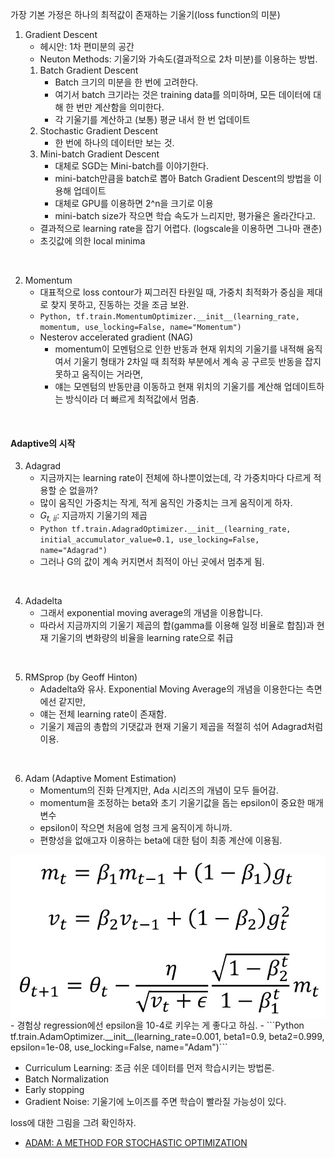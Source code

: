 가장 기본 가정은 하나의 최적값이 존재하는 기울기(loss function의 미분)

1. Gradient Descent
   - 헤시안: 1차 편미분의 공간
   - Neuton Methods: 기울기와 가속도(결과적으로 2차 미분)를 이용하는 방법.
   1. Batch Gradient Descent
      - Batch 크기의 미분을 한 번에 고려한다.
      - 여기서 batch 크기라는 것은 training data를 의미하며, 모든 데이터에 대해 한 번만 계산함을 의미한다.
      - 각 기울기를 계산하고 (보통) 평균 내서 한 번 업데이트
   2. Stochastic Gradient Descent
      - 한 번에 하나의 데이터만 보는 것.
   3. Mini-batch Gradient Descent
      - 대체로 SGD는 Mini-batch를 이야기한다.
      - mini-batch만큼을 batch로 뽑아 Batch Gradient Descent의 방법을 이용해 업데이트
      - 대체로 GPU를 이용하면 2^n을 크기로 이용
      - mini-batch size가 작으면 학습 속도가 느리지만, 평가율은 올라간다고.
   - 결과적으로 learning rate을 잡기 어렵다. (logscale을 이용하면 그나마 괜춘)
   - 초깃값에 의한 local minima

<br />

2. Momentum
   - 대표적으로 loss contour가 찌그러진 타원일 때, 가중치 최적화가 중심을 제대로 찾지 못하고, 진동하는 것을 조금 보완.
   - ```Python, tf.train.MomentumOptimizer.__init__(learning_rate, momentum, use_locking=False, name="Momentum")```
   - Nesterov accelerated gradient (NAG)
     - momentum이 모멘텀으로 인한 반동과 현재 위치의 기울기를 내적해 움직여서 기울기 형태가 2차일 때 최적화 부분에서 계속 공 구르듯 반동을 잡지 못하고 움직이는 거라면,
     - 얘는 모멘텀의 반동만큼 이동하고 현재 위치의 기울기를 계산해 업데이트하는 방식이라 더 빠르게 최적값에서 멈춤.

<br />

#### Adaptive의 시작

3. Adagrad
   - 지금까지는 learning rate이 전체에 하나뿐이었는데, 각 가중치마다 다르게 적용할 순 없을까?
   - 많이 움직인 가중치는 작게, 적게 움직인 가중치는 크게 움직이게 하자.
   - <i>G<sub>t, ii</sub></i>: 지금까지 기울기의 제곱
   - ```Python tf.train.AdagradOptimizer.__init__(learning_rate, initial_accumulator_value=0.1, use_locking=False, name="Adagrad")```
   - 그러나 G의 값이 계속 커지면서 최적이 아닌 곳에서 멈추게 됨.

<br />

4. Adadelta
   - 그래서 exponential moving average의 개념을 이용합니다.
   - 따라서 지금까지의 기울기 제곱의 합(gamma를 이용해 일정 비율로 합침)과 현재 기울기의 변화량의 비율을 learning rate으로 취급

<br />

5. RMSprop (by Geoff Hinton)
   - Adadelta와 유사. Exponential Moving Average의 개념을 이용한다는 측면에선 같지만,
   - 얘는 전체 learning rate이 존재함.
   - 기울기 제곱의 총합의 기댓값과 현재 기울기 제곱을 적절히 섞어 Adagrad처럼 이용.

<br />

6. Adam (Adaptive Moment Estimation)
   - Momentum의 진화 단계지만, Ada 시리즈의 개념이 모두 들어감.
   - momentum을 조정하는 beta와 초기 기울기값을 돕는 epsilon이 중요한 매개변수
   - epsilon이 작으면 처음에 엄청 크게 움직이게 하니까.
   - 편향성을 없애고자 이용하는 beta에 대한 텀이 최종 계산에 이용됨.
  <img src="images/adam_cal.JPG" style="display: block; margin: auto;" />
   - 경험상 regression에선 epsilon을 10-4로 키우는 게 좋다고 하심.
   - ```Python tf.train.AdamOptimizer.__init__(learning_rate=0.001, beta1=0.9, beta2=0.999, epsilon=1e-08, use_locking=False, name="Adam")```

<br />

- Curriculum Learning: 조금 쉬운 데이터를 먼저 학습시키는 방법론.
- Batch Normalization
- Early stopping
- Gradient Noise: 기울기에 노이즈를 주면 학습이 빨라질 가능성이 있다.

loss에 대한 그림을 그려 확인하자.

- [ADAM: A METHOD FOR STOCHASTIC OPTIMIZATION](https://github.com/sjchoi86/dl_tutorials_10weeks/blob/master/papers/ADAM-%20A%20METHOD%20FOR%20STOCHASTIC%20OPTIMIZATION.pdf)
